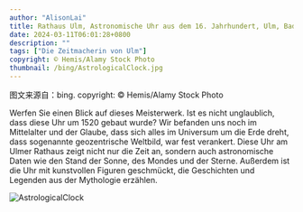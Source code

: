 ```yaml
---
author: "AlisonLai"
title: Rathaus Ulm, Astronomische Uhr aus dem 16. Jahrhundert, Ulm, Baden-Württemberg (© Hemis/Alamy Stock Photo)
date: 2024-03-11T06:01:28+0800
description: ""
tags: ["Die Zeitmacherin von Ulm"]
copyright: © Hemis/Alamy Stock Photo
thumbnail: /bing/AstrologicalClock.jpg
---
```

图文来源自：bing.  copyright: © Hemis/Alamy Stock Photo

Werfen Sie einen Blick auf dieses Meisterwerk. Ist es nicht unglaublich, dass diese Uhr um 1520 gebaut wurde? Wir befanden uns noch im Mittelalter und der Glaube, dass sich alles im Universum um die Erde dreht, dass sogenannte geozentrische Weltbild, war fest verankert. Diese Uhr am Ulmer Rathaus zeigt nicht nur die Zeit an, sondern auch astronomische Daten wie den Stand der Sonne, des Mondes und der Sterne. Außerdem ist die Uhr mit kunstvollen Figuren geschmückt, die Geschichten und Legenden aus der Mythologie erzählen.

![AstrologicalClock](/bing/AstrologicalClock.jpg)